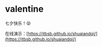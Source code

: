 # valentine

七夕快乐！😝

在线演示：[https://jtbsb.github.io/shuaiandqi/](https://jtbsb.github.io/shuaiandqi/)

